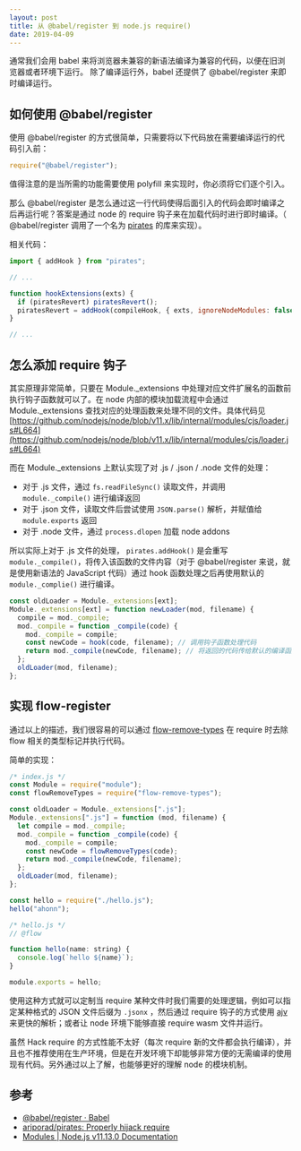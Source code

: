 ```yaml
---
layout: post
title: 从 @babel/register 到 node.js require()
date: 2019-04-09
---
```


通常我们会用 babel 来将浏览器未兼容的新语法编译为兼容的代码，以便在旧浏览器或者环境下运行。
除了编译运行外，babel 还提供了 @babel/register 来即时编译运行。

## 如何使用 @babel/register

使用 @babel/register 的方式很简单，只需要将以下代码放在需要编译运行的代码引入前：

```js
require("@babel/register");
```

值得注意的是当所需的功能需要使用 polyfill 来实现时，你必须将它们逐个引入。

那么 @babel/register 是怎么通过这一行代码使得后面引入的代码会即时编译之后再运行呢？答案是通过 node 的 require 钩子来在加载代码时进行即时编译。（ @babel/register 调用了一个名为 [pirates](https://github.com/ariporad/pirates) 的库来实现）。

相关代码：

```js
import { addHook } from "pirates";

// ...

function hookExtensions(exts) {
  if (piratesRevert) piratesRevert();
  piratesRevert = addHook(compileHook, { exts, ignoreNodeModules: false });
}

// ...
```

## 怎么添加 require 钩子

其实原理非常简单，只要在 Module.\_extensions 中处理对应文件扩展名的函数前执行钩子函数就可以了。在 node 内部的模块加载流程中会通过 Module.\_extensions 查找对应的处理函数来处理不同的文件。具体代码见 [https://github.com/nodejs/node/blob/v11.x/lib/internal/modules/cjs/loader.js#L664](https://github.com/nodejs/node/blob/v11.x/lib/internal/modules/cjs/loader.js#L664)

而在 Module.\_extensions 上默认实现了对 .js / .json / .node 文件的处理：

- 对于 .js 文件，通过 `fs.readFileSync()` 读取文件，并调用 `module._compile()` 进行编译返回
- 对于 .json 文件，读取文件后尝试使用 `JSON.parse()` 解析，并赋值给 `module.exports` 返回
- 对于 .node 文件，通过 `process.dlopen` 加载 node addons

所以实际上对于 .js 文件的处理， `pirates.addHook()` 是会重写 `module._compile()`，将传入该函数的文件内容（对于 @babel/register 来说，就是使用新语法的 JavaScript 代码）通过 hook 函数处理之后再使用默认的 `module._complie()` 进行编译。

```js
const oldLoader = Module._extensions[ext];
Module._extensions[ext] = function newLoader(mod, filename) {
  compile = mod._compile;
  mod._compile = function _compile(code) {
    mod._compile = compile;
    const newCode = hook(code, filename); // 调用钩子函数处理代码
    return mod._compile(newCode, filename); // 将返回的代码传给默认的编译函数
  };
  oldLoader(mod, filename);
};
```

## 实现 flow-register

通过以上的描述，我们很容易的可以通过 [flow-remove-types](https://github.com/flowtype/flow-remove-types) 在 require 时去除 flow 相关的类型标记并执行代码。

简单的实现：

```js
/* index.js */
const Module = require("module");
const flowRemoveTypes = require("flow-remove-types");

const oldLoader = Module._extensions[".js"];
Module._extensions[".js"] = function (mod, filename) {
  let compile = mod._compile;
  mod._compile = function _compile(code) {
    mod._compile = compile;
    const newCode = flowRemoveTypes(code);
    return mod._compile(newCode, filename);
  };
  oldLoader(mod, filename);
};

const hello = require("./hello.js");
hello("ahonn");

/* hello.js */
// @flow

function hello(name: string) {
  console.log(`hello ${name}`);
}

module.exports = hello;
```

使用这种方式就可以定制当 require 某种文件时我们需要的处理逻辑，例如可以指定某种格式的 JSON 文件后缀为 `.jsonx` ，然后通过 require 钩子的方式使用 [ajv](https://github.com/epoberezkin/ajv) 来更快的解析；或者让 node 环境下能够直接 require wasm 文件并运行。

虽然 Hack require 的方式性能不太好（每次 require 新的文件都会执行编译），并且也不推荐使用在生产环境，但是在开发环境下却能够非常方便的无需编译的使用现有代码。另外通过以上了解，也能够更好的理解 node 的模块机制。

## 参考

- [@babel/register · Babel](https://babeljs.io/docs/en/babel-register)
- [ariporad/pirates: Properly hijack require](https://github.com/ariporad/pirates)
- [Modules | Node.js v11.13.0 Documentation](https://nodejs.org/api/modules.html)
